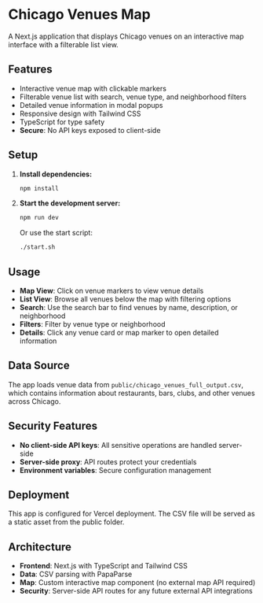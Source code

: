 # Chicago Venues Map

A Next.js application that displays Chicago venues on an interactive map interface with a filterable list view.

## Features

- Interactive venue map with clickable markers
- Filterable venue list with search, venue type, and neighborhood filters
- Detailed venue information in modal popups
- Responsive design with Tailwind CSS
- TypeScript for type safety
- **Secure**: No API keys exposed to client-side

## Setup

1. **Install dependencies:**
   ```bash
   npm install
   ```

2. **Start the development server:**
   ```bash
   npm run dev
   ```
   
   Or use the start script:
   ```bash
   ./start.sh
   ```

## Usage

- **Map View**: Click on venue markers to view venue details
- **List View**: Browse all venues below the map with filtering options
- **Search**: Use the search bar to find venues by name, description, or neighborhood
- **Filters**: Filter by venue type or neighborhood
- **Details**: Click any venue card or map marker to open detailed information

## Data Source

The app loads venue data from `public/chicago_venues_full_output.csv`, which contains information about restaurants, bars, clubs, and other venues across Chicago.

## Security Features

- **No client-side API keys**: All sensitive operations are handled server-side
- **Server-side proxy**: API routes protect your credentials
- **Environment variables**: Secure configuration management

## Deployment

This app is configured for Vercel deployment. The CSV file will be served as a static asset from the public folder.

## Architecture

- **Frontend**: Next.js with TypeScript and Tailwind CSS
- **Data**: CSV parsing with PapaParse
- **Map**: Custom interactive map component (no external map API required)
- **Security**: Server-side API routes for any future external API integrations
